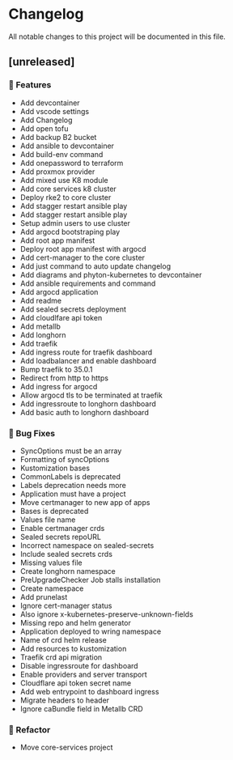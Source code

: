 # Changelog

All notable changes to this project will be documented in this file.

## [unreleased]

### 🚀 Features

- Add devcontainer
- Add vscode settings
- Add Changelog
- Add open tofu
- Add backup B2 bucket
- Add ansible to devcontainer
- Add build-env command
- Add onepassword to terraform
- Add proxmox provider
- Add mixed use K8 module
- Add core services k8 cluster
- Deploy rke2 to core cluster
- Add stagger restart ansible play
- Add stagger restart ansible play
- Setup admin users to use cluster
- Add argocd bootstraping play
- Add root app manifest
- Deploy root app manifest with argocd
- Add cert-manager to the core cluster
- Add just command to auto update changelog
- Add diagrams and phyton-kubernetes to devcontainer
- Add ansible requirements and command
- Add argocd application
- Add readme
- Add sealed secrets deployment
- Add cloudlfare api token
- Add metallb
- Add longhorn
- Add traefik
- Add ingress route for traefik dashboard
- Add loadbalancer and enable dashboard
- Bump traefik to 35.0.1
- Redirect from http to https
- Add ingress for argocd
- Allow argocd tls to be terminated at traefik
- Add ingressroute to longhorn dashboard
- Add basic auth to longhorn dashboard

### 🐛 Bug Fixes

- SyncOptions must be an array
- Formatting of syncOptions
- Kustomization bases
- CommonLabels is deprecated
- Labels deprecation needs more
- Application must have a project
- Move certmanager to new app of apps
- Bases is deprecated
- Values file name
- Enable certmanager crds
- Sealed secrets repoURL
- Incorrect namespace on sealed-secrets
- Include sealed secrets crds
- Missing values file
- Create longhorn namespace
- PreUpgradeChecker Job stalls installation
- Create namespace
- Add prunelast
- Ignore cert-manager status
- Also ignore x-kubernetes-preserve-unknown-fields
- Missing repo and helm generator
- Application deployed to wring namespace
- Name of crd helm release
- Add resources to kustomization
- Traefik crd api migration
- Disable ingressroute for dashboard
- Enable providers and server transport
- Cloudflare api token secret name
- Add web entrypoint to dashboard ingress
- Migrate headers to header
- Ignore caBundle field in Metallb CRD

### 🚜 Refactor

- Move core-services project

<!-- generated by git-cliff -->
